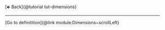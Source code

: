 [🡸 Back]{@tutorial tut-dimensions}
___

[Go to definitition]{@link module:Dimensions~scrollLeft}

&nbsp;
